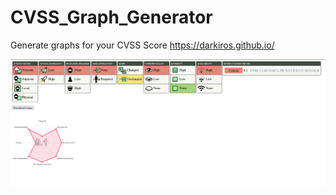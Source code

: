# CVSS_Graph_Generator
Generate graphs for your CVSS Score <a>https://darkiros.github.io/</a>

<p align="center"><img src="https://github.com/Darkiros/CVSSv3_Graph_Generator/blob/main/Capture.png"/></p>
